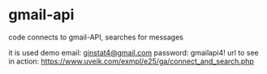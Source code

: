 # gmail-api
code connects to gmail-API, searches for messages

it is used demo email: ginstat4@gmail.com
password: gmailapi4!
url to see in action: https://www.uveik.com/exmpl/e25/ga/connect_and_search.php

